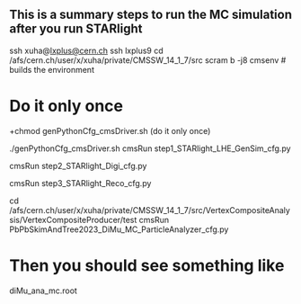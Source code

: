 ## This is a summary steps to run the MC simulation after you run STARlight
ssh xuha@lxplus@cern.ch
ssh lxplus9
cd /afs/cern.ch/user/x/xuha/private/CMSSW_14_1_7/src
scram b -j8
cmsenv # builds the environment

# Do it only once
+chmod genPythonCfg_cmsDriver.sh (do it only once)

./genPythonCfg_cmsDriver.sh
cmsRun step1_STARlight_LHE_GenSim_cfg.py

cmsRun step2_STARlight_Digi_cfg.py

cmsRun step3_STARlight_Reco_cfg.py

cd /afs/cern.ch/user/x/xuha/private/CMSSW_14_1_7/src/VertexCompositeAnalysis/VertexCompositeProducer/test
cmsRun PbPbSkimAndTree2023_DiMu_MC_ParticleAnalyzer_cfg.py

# Then you should see something like
diMu_ana_mc.root 
